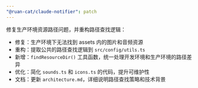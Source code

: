 ```yaml
---
"@ruan-cat/claude-notifier": patch
---
```


修复生产环境资源路径问题，并重构路径查找逻辑：

- 修复：生产环境下无法找到 assets 内的图片和音频资源
- 重构：提取公共的路径查找逻辑到 `src/config/utils.ts`
- 新增：`findResourceDir()` 工具函数，统一处理开发环境和生产环境的路径差异
- 优化：简化 `sounds.ts` 和 `icons.ts` 的代码，提升可维护性
- 文档：更新 `architecture.md`，详细说明路径查找策略和技术背景
